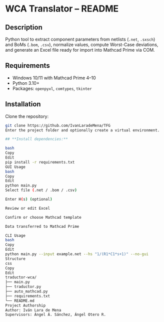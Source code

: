 # WCA Translator – README

## Description  
Python tool to extract component parameters from netlists (`.net`, `.sxsch`) and BoMs (`.bom`, `.csv`), normalize values, compute Worst-Case deviations, and generate an Excel file ready for import into Mathcad Prime via COM.

## Requirements  
- Windows 10/11 with Mathcad Prime 4–10  
- Python 3.10+  
- Packages: `openpyxl`, `comtypes`, `tkinter`

## Installation  
Clone the repository:
```bash
git clone https://github.com/IvanLaradeMena/TFG
Enter the project folder and optionally create a virtual environment.

## **Install dependencies:**

bash
Copy
Edit
pip install -r requirements.txt
GUI Usage
bash
Copy
Edit
python main.py
Select file (.net / .bom / .csv)

Enter H(s) (optional)

Review or edit Excel

Confirm or choose Mathcad template

Data transferred to Mathcad Prime

CLI Usage
bash
Copy
Edit
python main.py --input example.net --hs "1/(R1*C1*s+1)" --no-gui
Structure
css
Copy
Edit
traductor-wca/  
├── main.py  
├── traductor.py  
├── auto_mathcad.py  
├── requirements.txt  
└── README.md
Project Authorship
Author: Iván Lara de Mena
Supervisors: Ángel Á. Sánchez, Ángel Otero R.
